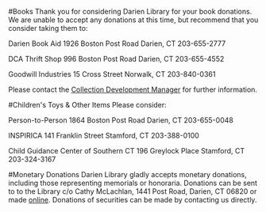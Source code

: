 #Books
Thank you for considering Darien Library for your book donations. We are unable to accept any donations at this time, but recommend that you consider taking them to:

Darien Book Aid
1926 Boston Post Road
Darien, CT
203-655-2777

DCA Thrift Shop
996 Boston Post Road
Darien, CT
203-655-4552

Goodwill Industries
15 Cross Street
Norwalk, CT
203-840-0361


Please contact the [Collection Development Manager](mailto:jdayton@darienlibrary.org "Email Jen") for further information.

#Children's Toys & Other Items
Please consider:

Person-to-Person
1864 Boston Post Road
Darien, CT
203-655-0048

INSPIRICA
141 Franklin Street
Stamford, CT
203-388-0100

Child Guidance Center of Southern CT
196 Greylock Place
Stamford, CT
203-324-3167



 

#Monetary Donations
Darien Library gladly accepts monetary donations, including those representing memorials or honoraria. Donations can be sent to to the Library c/o Cathy McLachlan, 1441 Post Road, Darien, CT 06820 or made [online](/friends "Donate online"). Donations of securities can be made by contacting us directly.

